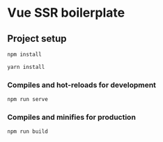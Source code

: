 # Vue SSR boilerplate

## Project setup

```bash
npm install

yarn install
```

### Compiles and hot-reloads for development

```bash
npm run serve
```

### Compiles and minifies for production

```bash
npm run build
```

